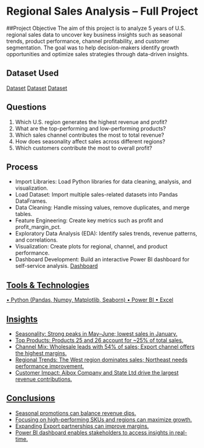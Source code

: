 # Regional Sales Analysis – Full Project

##Project Objective
The aim of this project is to analyze 5 years of U.S. regional sales data to uncover key business insights such as seasonal trends, product performance, channel profitability, and customer segmentation. The goal was to help decision-makers identify growth opportunities and optimize sales strategies through data-driven insights.

## Dataset Used
 <a href="https://github.com/saraswat10/Netflix-Movie-Data-Analysis/blob/main/movies%20data.xlsx">Dataset</a>
 <a href="https://github.com/saraswat10/Netflix-Movie-Data-Analysis/blob/main/movies%20data.xlsx">Dataset</a>
<a href="https://github.com/saraswat10/Netflix-Movie-Data-Analysis/blob/main/movies%20data.xlsx">Dataset</a>
 
## Questions
1) Which U.S. region generates the highest revenue and profit?
2) What are the top-performing and low-performing products?
3) Which sales channel contributes the most to total revenue?
4) How does seasonality affect sales across different regions?
5) Which customers contribute the most to overall profit?


## Process
* Import Libraries: Load Python libraries for data cleaning, analysis, and visualization.
* Load Dataset: Import multiple sales-related datasets into Pandas DataFrames.
* Data Cleaning: Handle missing values, remove duplicates, and merge tables.
* Feature Engineering: Create key metrics such as profit and profit_margin_pct.
* Exploratory Data Analysis (EDA): Identify sales trends, revenue patterns, and correlations.
* Visualization: Create plots for regional, channel, and product performance.
* Dashboard Development: Build an interactive Power BI dashboard for self-service analysis.
   <a href="https://github.com/saraswat10/Netflix-Movie-Data-Analysis/blob/main/movies%20data.xlsx">Dashboard

## Tools & Technologies
   • Python (Pandas, Numpy, Matplotlib, Seaborn)
   • Power BI
   • Excel

## Insights
* Seasonality: Strong peaks in May–June; lowest sales in January.
* Top Products: Products 25 and 26 account for ~25% of total sales.
* Channel Mix: Wholesale leads with 54% of sales; Export channel offers the highest margins.
* Regional Trends: The West region dominates sales; Northeast needs performance improvement.
* Customer Impact: Aibox Company and State Ltd drive the largest revenue contributions.

## Conclusions
* Seasonal promotions can balance revenue dips.
* Focusing on high-performing SKUs and regions can maximize growth.
* Expanding Export partnerships can improve margins.
* Power BI dashboard enables stakeholders to access insights in real-time.
